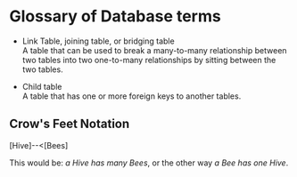 # Glossary of Database terms

- Link Table, joining table, or bridging table  
  A table that can be used to break a many-to-many relationship between two tables into two one-to-many relationships by sitting between the two tables.
  
- Child table  
  A table that has one or more foreign keys to another tables.

## Crow's Feet Notation

[Hive]--<[Bees]

This would be: *a Hive has many Bees*, or the other way *a Bee has one Hive*.
